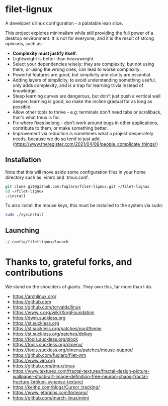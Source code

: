# filet-lignux

A developer's linux configuration - a palatable lean slice.

This project explores minimalism while still providing the full power of a desktop environment. It is not for everyone, and it is the result of strong opinions, such as:
* **Complexity must justify itself**.
* Lightweight is better than heavyweight.
* Select your dependencies wisely: they are complexity, but not using them, or using the wrong ones, can lead to worse complexity.
* Powerful features are good, but simplicity and clarity are essential.
* Adding layers of simplicity, to avoid understanding something useful, only adds complexity, and is a trap for learning trivia instead of knowledge.
* Steep learning curves are dangerous, but don't just push a vertical wall deeper; learning is good, so make the incline gradual for as long as possible.
* Allow other tools to thrive - e.g: terminals don't need tabs or scrollback, that's what tmux is for.
* Fix where fixes belong - don't work around bugs in other applications, contribute to them, or make something better.
* Improvement via reduction is sometimes what a project desperately needs, because we do so tend to just add. (https://www.theregister.com/2021/04/09/people_complicate_things/)


## Installation

Note that this will move aside some configuration files in your home
directory such as .vimrc and .tmux.conf.

```bash
git clone git@github.com:fuglaro/filet-lignux.git ~/filet-lignux
cd ~/filet-lignux
./install
```

To also install the mouse keys, this must be installed to the system via sudo:

```bash
sudo ./sysinstall
```
## Launching

```bash
~/.config/filetlignux/launch
```

# Thanks to, grateful forks, and contributions

We stand on the shoulders of giants. They own this, far more than I do.

* https://archlinux.org/
* https://github.com
* https://github.com/torvalds/linux
* https://www.x.org/wiki/XorgFoundation
* https://dwm.suckless.org
* https://st.suckless.org
* https://st.suckless.org/patches/nordtheme
* https://st.suckless.org/patches/delkey
* https://tools.suckless.org/slock
* https://tools.suckless.org/dmenu/
* https://tools.suckless.org/dmenu/patches/mouse-suppor/
* https://github.com/fuglaro/filet-wm
* https://www.vim.org
* https://github.com/tmux/tmux
* https://www.texturex.com/fractal-textures/fractal-design-picture-wallpaper-stock-art-image-definition-free-neuron-chaos-fractal-fracture-broken-synapse-texture/
* https://keithp.com/blogs/Cursor_tracking/
* https://www.jetbrains.com/lp/mono/
* https://github.com/march-linux/mimi
